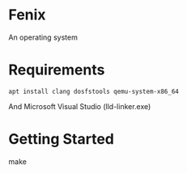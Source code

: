 # Fenix

An operating system

# Requirements

```
apt install clang dosfstools qemu-system-x86_64
```

And Microsoft Visual Studio (lld-linker.exe)

# Getting Started

make
